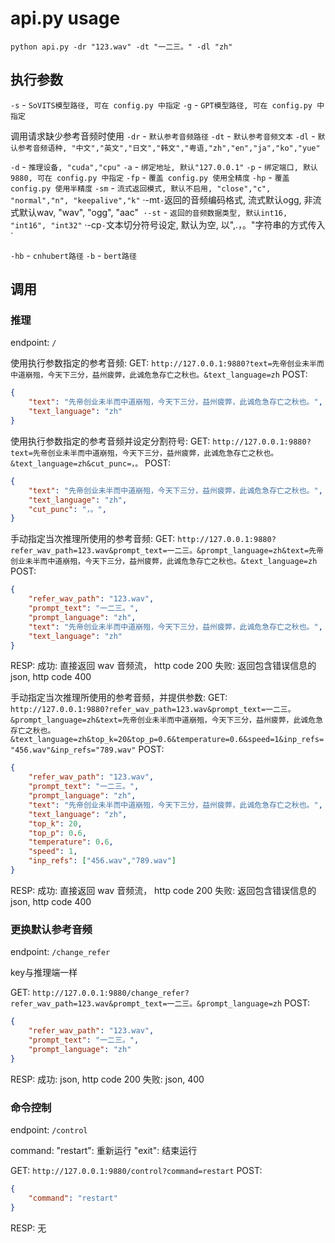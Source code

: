 # api.py usage

` python api.py -dr "123.wav" -dt "一二三。" -dl "zh" `

## 执行参数

`-s` - `SoVITS模型路径, 可在 config.py 中指定`
`-g` - `GPT模型路径, 可在 config.py 中指定`

调用请求缺少参考音频时使用
`-dr` - `默认参考音频路径`
`-dt` - `默认参考音频文本`
`-dl` - `默认参考音频语种, "中文","英文","日文","韩文","粤语,"zh","en","ja","ko","yue"`

`-d` - `推理设备, "cuda","cpu"`
`-a` - `绑定地址, 默认"127.0.0.1"`
`-p` - `绑定端口, 默认9880, 可在 config.py 中指定`
`-fp` - `覆盖 config.py 使用全精度`
`-hp` - `覆盖 config.py 使用半精度`
`-sm` - `流式返回模式, 默认不启用, "close","c", "normal","n", "keepalive","k"`
·-mt` - `返回的音频编码格式, 流式默认ogg, 非流式默认wav, "wav", "ogg", "aac"`
·-st` - `返回的音频数据类型, 默认int16, "int16", "int32"`
·-cp` - `文本切分符号设定, 默认为空, 以",.，。"字符串的方式传入`

`-hb` - `cnhubert路径`
`-b` - `bert路径`

## 调用

### 推理

endpoint: `/`

使用执行参数指定的参考音频:
GET:
    `http://127.0.0.1:9880?text=先帝创业未半而中道崩殂，今天下三分，益州疲弊，此诚危急存亡之秋也。&text_language=zh`
POST:

```json
{
    "text": "先帝创业未半而中道崩殂，今天下三分，益州疲弊，此诚危急存亡之秋也。",
    "text_language": "zh"
}
```

使用执行参数指定的参考音频并设定分割符号:
GET:
    `http://127.0.0.1:9880?text=先帝创业未半而中道崩殂，今天下三分，益州疲弊，此诚危急存亡之秋也。&text_language=zh&cut_punc=，。`
POST:

```json
{
    "text": "先帝创业未半而中道崩殂，今天下三分，益州疲弊，此诚危急存亡之秋也。",
    "text_language": "zh",
    "cut_punc": "，。",
}
```

手动指定当次推理所使用的参考音频:
GET:
    `http://127.0.0.1:9880?refer_wav_path=123.wav&prompt_text=一二三。&prompt_language=zh&text=先帝创业未半而中道崩殂，今天下三分，益州疲弊，此诚危急存亡之秋也。&text_language=zh`
POST:

```json
{
    "refer_wav_path": "123.wav",
    "prompt_text": "一二三。",
    "prompt_language": "zh",
    "text": "先帝创业未半而中道崩殂，今天下三分，益州疲弊，此诚危急存亡之秋也。",
    "text_language": "zh"
}
```

RESP:
成功: 直接返回 wav 音频流， http code 200
失败: 返回包含错误信息的 json, http code 400

手动指定当次推理所使用的参考音频，并提供参数:
GET:
    `http://127.0.0.1:9880?refer_wav_path=123.wav&prompt_text=一二三。&prompt_language=zh&text=先帝创业未半而中道崩殂，今天下三分，益州疲弊，此诚危急存亡之秋也。&text_language=zh&top_k=20&top_p=0.6&temperature=0.6&speed=1&inp_refs="456.wav"&inp_refs="789.wav"`
POST:

```json
{
    "refer_wav_path": "123.wav",
    "prompt_text": "一二三。",
    "prompt_language": "zh",
    "text": "先帝创业未半而中道崩殂，今天下三分，益州疲弊，此诚危急存亡之秋也。",
    "text_language": "zh",
    "top_k": 20,
    "top_p": 0.6,
    "temperature": 0.6,
    "speed": 1,
    "inp_refs": ["456.wav","789.wav"]
}
```

RESP:
成功: 直接返回 wav 音频流， http code 200
失败: 返回包含错误信息的 json, http code 400

### 更换默认参考音频

endpoint: `/change_refer`

key与推理端一样

GET:
    `http://127.0.0.1:9880/change_refer?refer_wav_path=123.wav&prompt_text=一二三。&prompt_language=zh`
POST:

```json
{
    "refer_wav_path": "123.wav",
    "prompt_text": "一二三。",
    "prompt_language": "zh"
}
```

RESP:
成功: json, http code 200
失败: json, 400

### 命令控制

endpoint: `/control`

command:
"restart": 重新运行
"exit": 结束运行

GET:
    `http://127.0.0.1:9880/control?command=restart`
POST:

```json
{
    "command": "restart"
}
```

RESP: 无
